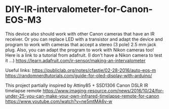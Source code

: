 # DIY-IR-intervalometer-for-Canon-EOS-M3

This device also should work with other Canon cameras that have an IR receiver.
Or you can replace LED with a transistor and adapt the device and program to work with cameras that accept a stereo (3 pole) 2.5 mm jack plug.
Also, you can adapt the program to work with Nikon cameras too! Here is a link to a tutorial from adafruit. (I don't have a Nikon camera to test it ...)
https://learn.adafruit.com/ir-sensor/making-an-intervalometer

Useful links:
https://publiclab.org/notes/cfastie/02-28-2016/auto-eos-m
https://randomnerdtutorials.com/guide-for-oled-display-with-arduino/



This project partially inspired by Attiny85 + SSD1306 Canon DSLR IR timelapse remote
https://www.imaging-resource.com/news/2016/10/24/for-under-25-you-can-make-your-own-infrared-timelapse-remote-for-canon
https://www.youtube.com/watch?v=ne5mtMA6v-w
